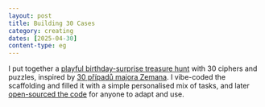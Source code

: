 ```yaml
---
layout: post
title: Building 30 Cases
category: creating
dates: [2025-04-30]
content-type: eg
---
```


I put together a [playful birthday-surprise treasure hunt](https://30cases.netlify.app/) with 30 ciphers and puzzles,
inspired by [30 případů majora Zemana](https://en.wikipedia.org/wiki/Thirty_Cases_of_Major_Zeman).
I vibe-coded the scaffolding and filled it with a simple personalised mix of tasks,
and later [open-sourced the code](https://github.com/one-data-cookie/30-cases) for anyone to adapt and use.
